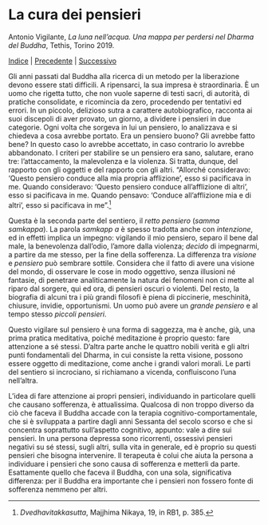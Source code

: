# La cura dei pensieri

Antonio Vigilante, _La luna nell’acqua. Una mappa per perdersi nel Dharma del Buddha_, Tethis, Torino 2019.

[Indice](index.md) | [Precedente](la-visione.md) | [Successivo](un-cuore-piu-grande.md)

Gli anni passati dal Buddha alla ricerca di un metodo per la liberazione devono essere stati difficili. A ripensarci, la sua impresa è straordinaria. È un uomo che rigetta tutto, che non vuole saperne di testi sacri, di autorità, di pratiche consolidate, e ricomincia da zero, procedendo per tentativi ed errori. In un piccolo, delizioso sutra a carattere autobiografico, racconta ai suoi discepoli di aver provato, un giorno, a dividere i pensieri in due categorie. Ogni volta che sorgeva in lui un pensiero, lo analizzava e si chiedeva a cosa avrebbe portato. Era un pensiero buono? Gli avrebbe fatto bene? In questo caso lo avrebbe accettato, in caso contrario lo avrebbe abbandonato. I criteri per stabilire se un pensiero era sano, salutare, erano tre: l’attaccamento, la malevolenza e la violenza. Si tratta, dunque, del rapporto con gli oggetti e del rapporto con gli altri. “Allorché consideravo: ‘Questo pensiero conduce alla mia propria afflizione’, esso si pacificava in me. Quando consideravo: ‘Questo pensiero conduce all’afflizione di altri’, esso si pacificava in me. Quando pensavo: ‘Conduce all’afflizione mia e di altri’, esso si pacificava in me”.[^38]

Questa è la seconda parte del sentiero, il _retto pensiero_ (_samma samkappa_). La parola _samkapp a_ è spesso tradotta anche con _intenzione_, ed in effetti implica un impegno: vigilando il mio pensiero, separo il bene dal male, la benevolenza dall’odio, l’amore dalla violenza; _decido_ di impegnarmi, a partire da me stesso, per la fine della sofferenza. La differenza tra _visione_ e _pensiero_ può sembrare sottile. Considera che il fatto di avere una visione del mondo, di osservare le cose in modo oggettivo, senza illusioni né fantasie, di penetrare analiticamente la natura dei fenomeni non ci mette al riparo dal sorgere, qui ed ora, di pensieri oscuri o violenti. Del resto, la biografia di alcuni tra i più grandi filosofi è piena di piccinerie, meschinità, chiusure, invidie, opportunismi. Un uomo può avere un _grande pensiero_ e al tempo stesso _piccoli pensieri_.

Questo vigilare sul pensiero è una forma di saggezza, ma è anche, già, una prima pratica meditativa, poiché meditazione è proprio questo: fare attenzione a sé stessi. D’altra parte anche le quattro nobili verità e gli altri punti fondamentali del Dharma, in cui consiste la retta visione, possono essere oggetto di meditazione, come anche i grandi valori morali. Le parti del sentiero si incrociano, si richiamano a vicenda, confluiscono l’una nell’altra.

L’idea di fare attenzione ai propri pensieri, individuando in particolare quelli che causano sofferenza, è attualissima. Qualcosa di non troppo diverso da ciò che faceva il Buddha accade con la terapia cognitivo-comportamentale, che si è sviluppata a partire dagli anni Sessanta del secolo scorso e che si concentra soprattutto sull’aspetto cognitivo, appunto: vale a dire sui pensieri. In una persona depressa sono ricorrenti, ossessivi pensieri negativi su sé stessi, sugli altri, sulla vita in generale, ed è proprio su questi pensieri che bisogna intervenire. Il terapeuta è colui che aiuta la persona a individuare i pensieri che sono causa di sofferenza e metterli da parte. Esattamente quello che faceva il Buddha, con una sola, significativa differenza: per il Buddha era importante che i pensieri non fossero fonte di sofferenza nemmeno per altri.

[^38]: *Dvedhavitakkasutta*, Majjhima Nikaya, 19, in RB1, p. 385.